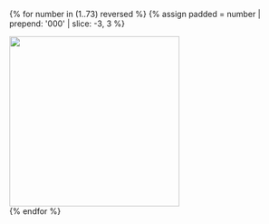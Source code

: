 <ul id="media" class="clearfix justified-gallery">

  {% for number in (1..73) reversed %}
    {% assign padded = number | prepend: '000' | slice: -3, 3 %}
      <div
        class="albumList"
        data-sub-html=""
        data-download-url="media/large/{{padded}}.jpg"
        data-src="media/large/{{padded}}.jpg"
        data-exthumbimage="media/thumbs/{{padded}}.jpg"
        data-filename="{{padded}}.jpg"
      >
        <a href="media/large/{{padded}}.jpg">
          <img src="media/small/{{padded}}.jpg" height="300" />
        </a>
      </div>
  {% endfor %}
</ul>
